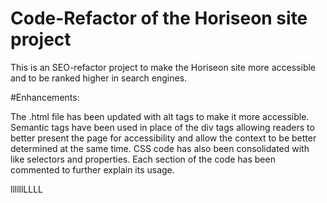# Code-Refactor of the Horiseon site project

This is an SEO-refactor project to make the Horiseon site more accessible and to be ranked higher in search engines.

#Enhancements:

The .html file has been updated with alt tags to make it more accessible. Semantic tags have been used in place of the div tags allowing readers to better present the page for accessibility and allow the context to be better determined at the same time. CSS code has also been consolidated with like selectors and properties. Each section of the code has been commented to further explain its usage.

llllllLLLL